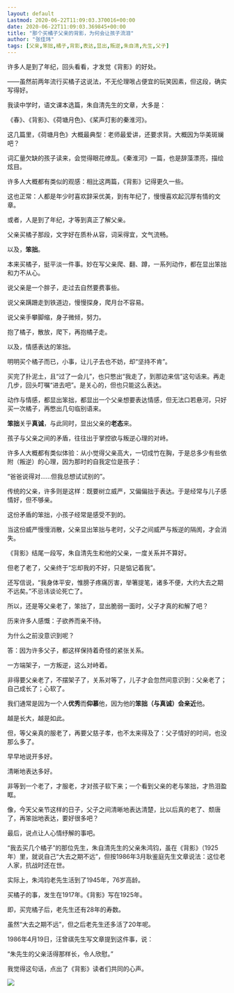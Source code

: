 ```yaml
---
layout: default
Lastmod: 2020-06-22T11:09:03.370016+00:00
date: 2020-06-22T11:09:03.369845+00:00
title: "那个买橘子父亲的背影，为何会让孩子流泪"
author: "张佳玮"
tags: [父亲,笨拙,橘子,背影,表达,显出,叛逆,朱自清,先生,父子]
---
```


许多人是到了年纪，回头看看，才发觉《背影》的好处。

——虽然前两年流行买橘子这说法，不无伦理哏占便宜的玩笑因素，但这段，确实写得好。

我读中学时，语文课本选篇，朱自清先生的文章，大多是：

《春》、《背影》、《荷塘月色》、《桨声灯影的秦淮河》。

这几篇里，《荷塘月色》大概最典型：老师最爱讲，还要求背。大概因为华美斑斓吧？

词汇量欠缺的孩子读来，会觉得眼花缭乱。《秦淮河》一篇，也是辞藻漂亮，描绘炫目。

许多人大概都有类似的观感：相比这两篇，《背影》记得更久一些。

这也正常：人都是年少时喜欢辞采优美，到有年纪了，慢慢喜欢起沉厚有情的文章。

或者，人是到了年纪，才等到真正了解父亲。

父亲买橘子那段，文字好在质朴从容，词采得宜，文气流畅。

以及，**笨拙**。

本来买橘子，挺平淡一件事。妙在写父亲爬、翻、蹲，一系列动作，都在显出笨拙和力不从心。

说父亲是一个胖子，走过去自然要费事些。

说父亲蹒跚走到铁道边，慢慢探身，爬月台不容易。

说父亲手攀脚缩，身子微倾，努力。

抱了橘子，散放，爬下，再抱橘子走。

以及，情感表达的笨拙。

明明买个橘子而已，小事，让儿子去也不妨，却“坚持不肯”。

买完了扑泥土，且“过了一会儿”，也只憋出“我走了，到那边来信”这句话来。再走几步，回头叮嘱“进去吧”。是关心的，但也只能这么表达。

动作与情感，都显出笨拙，都显出一个父亲想要表达情感，但无法口若悬河，只好买一次橘子，再憋出几句临别语来。

**笨拙**关乎**真诚**，与此同时，显出父亲的**老态**来。

孩子与父亲之间的矛盾，往往出于掌控欲与叛逆心理的对峙。

许多人大概都有类似体验：从小觉得父亲高大，一切成竹在胸，于是总多少有些依附（叛逆）的心理，因为那时的自我定位是孩子：

“爸爸说得对……但我总想试试别的”。

传统的父亲，许多则是这样：既要树立威严，又偏偏拙于表达。于是经常与儿子感情好，但不够亲。

这份矛盾的笨拙，小孩子经常是感受不到的。

当这份威严慢慢消散，父亲显出笨拙与老时，父子之间威严与叛逆的隔阂，才会消失。

《背影》结尾一段写，朱自清先生和他的父亲，一度关系并不算好。

但老了老了，父亲终于“忘却我的不好，只是惦记着我”。

还写信说，“我身体平安，惟膀子疼痛厉害，举箸提笔，诸多不便，大约大去之期不远矣。”不忌讳谈论死亡了。

所以，还是等父亲老了，笨拙了，显出脆弱一面时，父子才真的和解了吧？

历来许多人感慨：子欲养而亲不待。

为什么之前没意识到呢？

答：因为许多父子，都这样保持着奇怪的紧张关系。

一方端架子，一方叛逆，这么对峙着。

非得要父亲老了，不摆架子了，关系对等了，儿子才会忽然间意识到：父亲老了；自己成长了；心软了。

我们通常是因为一个人**优秀**而**仰慕**他，因为他的**笨拙（与真诚）**会**亲近**他。

越是长大，越是如此。

但，等父亲真的服老了，再要父慈子孝，也不太来得及了：父子情好的时间，也没那么多了。

早早地说开多好。

清晰地表达多好。

非等到一个老了，才服老，才对孩子软下来；一个看到父亲的老与笨拙，才热泪盈眶。

像，今天父亲节这样的日子，父子之间清晰地表达清楚，比以后真的老了、颓唐了，再笨拙地表达，要好很多吧？

最后，说点让人心情纾解的事吧。

“我去买几个橘子”的那位先生，朱自清先生的父亲朱鸿钧，虽在《背影》（1925年）里，就说自己“大去之期不远”，但按1986年3月耿鉴庭先生文章说法：这位老人家，抗战时还在世。

实际上，朱鸿钧老先生活到了1945年，76岁高龄。

买橘子的事，发生在1917年。《背影》写在1925年。

即，买完橘子后，老先生还有28年的寿数。

虽然“大去之期不远”，但之后老先生还多活了20年呢。

1986年4月19日，汪曾祺先生写文章提到这件事，说：

“朱先生的父亲活得那样长，令人欣慰。”

我觉得这句话，点出了《背影》读者们共同的心声。

![](https://images.weserv.nl/?url=https%3A//mmbiz.qpic.cn/mmbiz_jpg/ichVicSguPRLk8BjkOiaQMjdmuiacjWjfzTjGE6HkAJefBXo8v3n8oQoWI2DiaEtk2988bJFvC7WYchCia6R4bf0k5WQ/640%3Fwx_fmt%3Djpeg)

